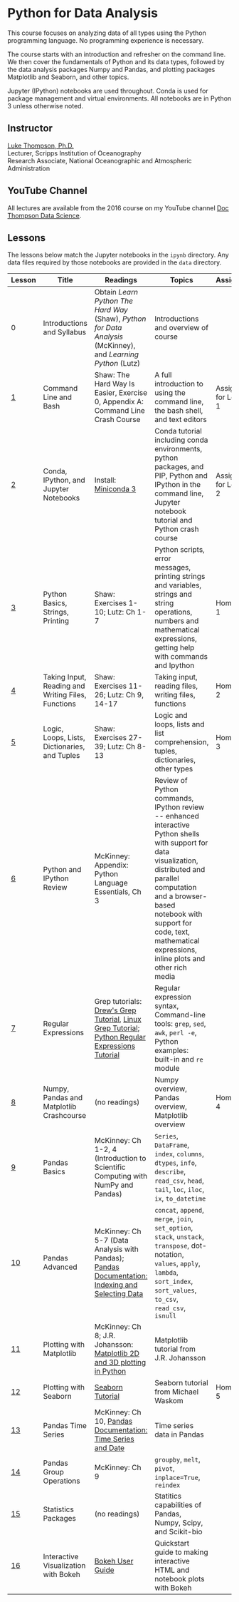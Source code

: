 # Python for Data AnalysisThis course focuses on analyzing data of all types using the Python programming language.  No programming experience is necessary. The course starts with an introduction and refresher on the command line. We then cover the fundamentals of Python and its data types, followed by the data analysis packages Numpy and Pandas, and plotting packages Matplotlib and Seaborn, and other topics. Jupyter (IPython) notebooks are used throughout. Conda is used for package management and virtual environments. All notebooks are in Python 3 unless otherwise noted.## Instructor[Luke Thompson, Ph.D.](mailto:lukethompson@gmail.com)<br>Lecturer, Scripps Institution of Oceanography<br>Research Associate, National Oceanographic and Atmospheric Administration<br>## YouTube ChannelAll lectures are available from the 2016 course on my YouTube channel [Doc Thompson Data Science](https://www.youtube.com/channel/UCVZrIrWtcvTzYlrNx7RcDyg). ## LessonsThe lessons below match the Jupyter notebooks in the `ipynb` directory. Any data files required by those notebooks are provided in the `data` directory.Lesson	|	Title	|	Readings	|	Topics	|	Assignment-----	|	-----	|	-----	|	-----	|	-----0	|	Introductions and Syllabus	|	Obtain _Learn Python The Hard Way_ (Shaw), _Python for Data Analysis_ (McKinney), and _Learning Python_ (Lutz)	|	Introductions and overview of course	|	[1](https://github.com/cuttlefishh/python-for-data-analysis/blob/master/ipynb/lesson01.md)	|	Command Line and Bash	|	Shaw: The Hard Way Is Easier, Exercise 0, Appendix A: Command Line Crash Course	|	A full introduction to using the command line, the bash shell, and text editors	|	Assignment for Lesson 1[2](https://github.com/cuttlefishh/python-for-data-analysis/blob/master/ipynb/lesson02.ipynb)	|	Conda, IPython, and Jupyter Notebooks	|	Install: [Miniconda 3](http://conda.pydata.org/miniconda.html)	|	Conda tutorial including conda environments, python packages, and PIP, Python and IPython in the command line, Jupyter notebook tutorial and Python crash course	|	Assignment for Lesson 2[3](https://github.com/cuttlefishh/python-for-data-analysis/blob/master/ipynb/lesson03.ipynb)	|	Python Basics, Strings, Printing	|	Shaw: Exercises 1-10; Lutz: Ch 1-7	|	Python scripts, error messages, printing strings and variables, strings and string operations, numbers and mathematical expressions, getting help with commands and Ipython	|	Homework 1[4](https://github.com/cuttlefishh/python-for-data-analysis/blob/master/ipynb/lesson04.ipynb)	|	Taking Input, Reading and Writing Files, Functions	|	Shaw: Exercises 11-26; Lutz: Ch 9, 14-17	|	Taking input, reading files, writing files, functions	|	Homework 2[5](https://github.com/cuttlefishh/python-for-data-analysis/blob/master/ipynb/lesson05.ipynb)	|	Logic, Loops, Lists, Dictionaries, and Tuples	|	Shaw: Exercises 27-39; Lutz: Ch 8-13	|	Logic and loops, lists and list comprehension, tuples, dictionaries, other types	|	Homework 3[6](https://github.com/cuttlefishh/python-for-data-analysis/blob/master/ipynb/lesson06.ipynb)	|	Python and IPython Review	|	McKinney: Appendix: Python Language Essentials, Ch 3	|	Review of Python commands, IPython review -- enhanced interactive Python shells with support for data visualization, distributed and parallel computation and a browser-based notebook with support for code, text, mathematical expressions, inline plots and other rich media	|	[7](https://github.com/cuttlefishh/python-for-data-analysis/blob/master/ipynb/lesson07.ipynb)	|	Regular Expressions	|	Grep tutorials: [Drew's Grep Tutorial](http://www.uccs.edu/~ahitchco/grep/), [Linux Grep Tutorial](http://ryanstutorials.net/linuxtutorial/grep.php); [Python Regular Expressions Tutorial](https://docs.python.org/2/howto/regex.html)	|	Regular expression syntax, Command-line tools: `grep`, `sed`, `awk`, `perl -e`, Python examples: built-in and `re` module	|	[8](https://github.com/cuttlefishh/python-for-data-analysis/blob/master/ipynb/lesson08.ipynb)	|	Numpy, Pandas and Matplotlib Crashcourse	|	(no readings)	|	Numpy overview, Pandas overview, Matplotlib overview	|	Homework 4[9](https://github.com/cuttlefishh/python-for-data-analysis/blob/master/ipynb/lesson09.ipynb)	|	Pandas Basics	|	McKinney: Ch 1-2, 4 (Introduction to Scientific Computing with NumPy and Pandas)	|	`Series`, `DataFrame`, `index`, `columns`, `dtypes`, `info`, `describe`, `read_csv`, `head`, `tail`, `loc`, `iloc`, `ix`, `to_datetime`	|	[10](https://github.com/cuttlefishh/python-for-data-analysis/blob/master/ipynb/lesson10.ipynb)	|	Pandas Advanced	|	McKinney: Ch 5-7 (Data Analysis with Pandas); [Pandas Documentation: Indexing and Selecting Data](http://pandas.pydata.org/pandas-docs/stable/indexing.html)	|	`concat`, `append`, `merge`, `join`, `set_option`, `stack`, `unstack`, `transpose`, dot-notation, `values`, `apply`, `lambda`, `sort_index`, `sort_values`, `to_csv`, `read_csv`, `isnull`	|	[11](https://github.com/cuttlefishh/python-for-data-analysis/blob/master/ipynb/lesson11.ipynb)	|	Plotting with Matplotlib	|	McKinney: Ch 8; J.R. Johansson: [Matplotlib 2D and 3D plotting in Python](http://github.com/jrjohansson/scientific-python-lectures)	|	Matplotlib tutorial from J.R. Johansson	|	[12](https://github.com/cuttlefishh/python-for-data-analysis/blob/master/ipynb/lesson12.ipynb)	|	Plotting with Seaborn	|	[Seaborn Tutorial](http://seaborn.pydata.org/tutorial.html)	|	Seaborn tutorial from Michael Waskom	|	Homework 5[13](https://github.com/cuttlefishh/python-for-data-analysis/blob/master/ipynb/lesson13.ipynb)	|	Pandas Time Series	|	McKinney: Ch 10, [Pandas Documentation: Time Series and Date](http://pandas.pydata.org/pandas-docs/stable/timeseries.html)	|	Time series data in Pandas	|	[14](https://github.com/cuttlefishh/python-for-data-analysis/blob/master/ipynb/lesson14.ipynb)	|	Pandas Group Operations	|	McKinney: Ch 9	|	`groupby`, `melt`, `pivot`, `inplace=True`, `reindex`	|	[15](https://github.com/cuttlefishh/python-for-data-analysis/blob/master/ipynb/lesson15.ipynb)	|	Statistics Packages	|	(no readings)	|	Statitics capabilities of Pandas, Numpy, Scipy, and Scikit-bio	|	[16](https://github.com/cuttlefishh/python-for-data-analysis/blob/master/ipynb/lesson16.ipynb)	|	Interactive Visualization with Bokeh	|	[Bokeh User Guide](http://bokeh.pydata.org/en/latest/docs/user_guide.html)	|	Quickstart guide to making interactive HTML and notebook plots with Bokeh	|	
